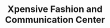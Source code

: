 ---
title: "Xpensive Fashion and Communication Center"
url: /accra/xpensive-fashion-and-communication-center/
shop: tailor
---